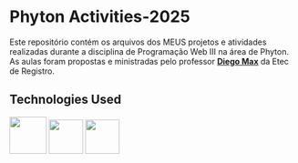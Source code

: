 # Phyton Activities-2025
Este repositório contém os arquivos dos MEUS projetos e atividades realizadas durante a disciplina de Programação Web III na área de Phyton. As aulas foram propostas e ministradas pelo professor **[Diego Max](https://github.com/maxxdiego)** da Etec de Registro.

<div align="left">  
<h2>Technologies Used</h2>
<img src="https://quantumzeitgeist.com/wp-content/uploads/pythoned.png" width="65"/>
<img src="https://repository-images.githubusercontent.com/596892/cc2c69ec-9251-4b33-8283-b86a8659c9cb" width="60"/>
<img src="https://cdn.jsdelivr.net/gh/devicons/devicon@latest/icons/vscode/vscode-original-wordmark.svg" width="60"/>
</div>
